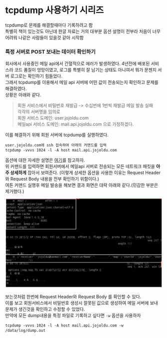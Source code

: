 # tcpdump 사용하기 시리즈
tcpdump로 문제를 해결할때마다 기록하려고 함 <br/>
특별히 책이 있는것도 아닌데 한글 자료는 거의 대부분 옵션 설명이 전부라 처음이 너무 어려워 나같은 사람들이 있을것 같아 시작함

### 특정 서버로 POST 보내는 데이터 확인하기
회사에서 사용중인 메일 api에서 간혈적으로 에러가 발생하였다.
4년전에 배포된 서비스라 코드 품질이 엉망이였고, 로그를 특별히 잘 남기는 상태도 아니여서 뭐가 문젠지 서버 로그로는 확인하기 힘들었다.
<br/>
그래서 tcpdump를 이용해서 메일 api 서버에 어떤 값이 전송되는지 확인하고 문제를 해결하였다.
<br/>
상황은 아래와 같다.
> 회원 서비스에서 비밀번호 재발급 -> 수십번에 1번씩 재발급 메일 발송 실패 <br/>
각각의 서버명을 임의로 <br/>
회원 서비스 도메인: user.jojoldu.com <br/>
메일api 서비스 도메인: mail.api.jojoldu.com 으로 가정하겠다. 

이를 해결하기 위해 회원 서버에 tcpdump를 실행하였다.
```
user.jojoldu.com에 ssh 접속하여 아래의 커맨드를 입력
tcpdump -vvvs 1024 -l -A host mail.api.jojoldu.com
``` 

옵션에 대한 자세한 설명은 [여기](http://xinet.kr/tc/49)를 참고하자. <br/>
위 커맨드를 입력하면 회원서버에서 메일api 서버로 전송되는 모든 네트워크 패킷을 **아주 상세하게** 잡아서 보여준다.
(이렇게 상세한 옵션을 사용한 이유는 Request Header와 Request Body 내용을 전부 확인하기 위함이다.)
<br/>
여튼 커맨드 실행후 메일 발송을 해보면 결과 화면은 대략 아래와 같다.(민감한 부분은 제거했다.)

![tcpdump 결과](./images/tcpdump.png)

보는것처럼 한번에 Request Header와 Request Body 를 확인할 수 있다. <br/>
이를 보고 회원서비스에서 비밀번호 생성시 잘못된 값으로 생성하여 메일 서버에 보내 문제가 생긴것을 확인하고 수정할 수 있었다.
<br/>
만약에 모든 dump내용을 특정 파일로 기록하고 싶다면 ```-w``` 옵션을 사용하자

```
tcpdump -vvvs 1024 -l -A host mail.api.jojoldu.com -w /data/log/dump.out
```  